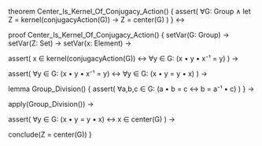 theorem Center_Is_Kernel_Of_Conjugacy_Action() {
  assert(
    ∀G: Group ∧
    let Z = kernel(conjugacyAction(G)) →
    Z = center(G)
  )
} ↔

proof Center_Is_Kernel_Of_Conjugacy_Action() {
  setVar(G: Group) →
  setVar(Z: Set) →
  setVar(x: Element) →
  
  assert(
    x ∈ kernel(conjugacyAction(G)) ↔
    ∀y ∈ G: (x • y • x⁻¹ = y)
  ) →
  
  assert(
    ∀y ∈ G: (x • y • x⁻¹ = y) ↔
    ∀y ∈ G: (x • y = y • x)
  ) →
  
  lemma Group_Division() {
    assert(
      ∀a,b,c ∈ G:
      (a • b = c ↔ b = a⁻¹ • c)
    )
  } →
  
  apply(Group_Division()) →
  
  assert(
    ∀y ∈ G: (x • y = y • x) ↔
    x ∈ center(G)
  ) →
  
  conclude(Z = center(G))
}